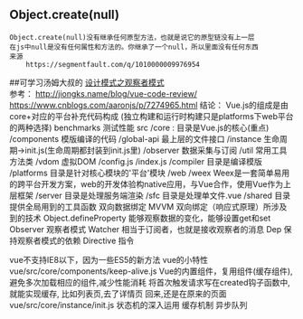 ## Object.create(null)
	Object.create(null)没有继承任何原型方法，也就是说它的原型链没有上一层
	在js中null是没有任何属性和方法的。你继承了一个null，所以里面没有任何东西
	来源
		https://segmentfault.com/q/1010000009976954
##可学习汤姆大叔的
[设计模式之观察者模式](https://blog.csdn.net/qq_21201143/article/details/79752377)		
参考：
	http://jiongks.name/blog/vue-code-review/
	https://www.cnblogs.com/aaronjs/p/7274965.html
结论：
	Vue.js的组成是由core+对应的平台补充代码构成
		(独立构建和运行时构建只是platforms下web平台的两种选择)
benchmarks
	测试性能
src
	/core : 目录是Vue.js的核心(重点)
		/components
			模版编译的代码
		/global-api
			最上层的文件接口
		/instance
			生命周期->init.js(生命周期都封装到init.js里)
		/observer
			数据采集与订阅
		/util
			常用工具方法类
		/vdom
			虚拟DOM
		/config.js
		/index.js
	/compiler
		目录是编译模版
	/platforms
		目录是针对核心模块的'平台'模块
		/web
		/weex
			Weex是一套简单易用的跨平台开发方案，web的开发体验构native应用，与Vue合作，使用Vue作为上层框架
	/server
		目录是处理服务端渲染
	/sfc
		目录是处理单文件.vue
	/shared
		目录提供全局用到的工具函数
双向数据绑定 MVVM
	双向绑定（响应式原理）所涉及到的技术
		Object.defineProperty
			能够观察数据的变化，能够设置get和set
		Observer
			观察者模式
		Watcher
			相当于订阅者，也就是接收观察者的消息
		Dep
			保持观察者模式的依赖
		Directive
			指令

vue不支持IE8以下，因为一些ES5的新方法
vue的小特性
	vue/src/core/components/keep-alive.js
		Vue的内置组件，复用组件(缓存组件),避免多次加载相应的组件,减少性能消耗
			将首次触发请求写在created钩子函数中,就能实现缓存,
				比如列表页,去了详情页 回来,还是在原来的页面
	vue/src/core/instance/init.js
	状态机的深入运用
	缓存机制 异步队列
